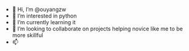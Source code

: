 - 👋 Hi, I’m @ouyangzw
- 👀 I’m interested in python
- 🌱 I’m currently learning it
- 💞️ I’m looking to collaborate on projects helping novice like me to be more skillful
- 📫

<!---
ouyangzw/ouyangzw is a ✨ special ✨ repository because its `README.md` (this file) appears on your GitHub profile.
You can click the Preview link to take a look at your changes.
--->
